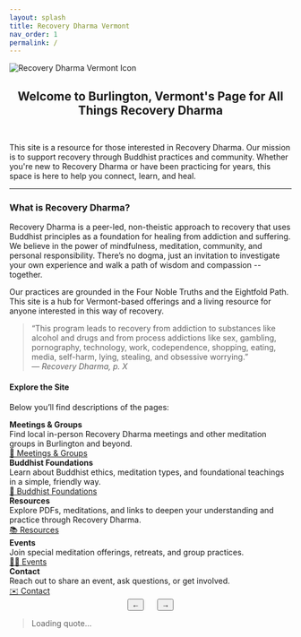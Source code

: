 ```yaml
---
layout: splash
title: Recovery Dharma Vermont
nav_order: 1
permalink: /
---
```

<div class="zen-hero-banner">
  <picture>
    <source srcset="{{ '/assets/images/rd-icons/rdvt-icon.webp' | relative_url }}" type="image/webp">
    <img src="{{ '/assets/images/rd-icons/rdvt-icon.webp' | relative_url }}" alt="Recovery Dharma Vermont Icon">
  </picture>
</div>

<div style="display: flex; align-items: center; justify-content: center; flex-direction: column; text-align: center;">
    <h2 class="subtitle">Welcome to Burlington, Vermont's Page for All Things Recovery Dharma</h2>
  <p style="max-width: 500px; margin-top: 0;">
  </p>
</div>

<p class="intro-text">This site is a resource for those interested in Recovery Dharma. Our mission is to support recovery through Buddhist practices and community. Whether you're new to Recovery Dharma or have been practicing for years, this space is here to help you connect, learn, and heal.</p>


<hr class="zen-divider">

### What is Recovery Dharma?

Recovery Dharma is a peer-led, non-theistic approach to recovery that uses Buddhist principles as a foundation for healing from addiction and suffering. We believe in the power of mindfulness, meditation, community, and personal responsibility. There’s no dogma, just an invitation to investigate your own experience and walk a path of wisdom and compassion -- together.

Our practices are grounded in the Four Noble Truths and the Eightfold Path. This site is a hub for Vermont-based offerings and a living resource for anyone interested in this way of recovery.

> “This program leads to recovery from addiction to substances like alcohol and drugs and from process addictions like sex, gambling, pornography, technology, work, codependence, shopping, eating, media, self-harm, lying, stealing, and obsessive worrying.”  
> — *Recovery Dharma, p. X*


<div class="section-divider"></div>

#### Explore the Site

Below you’ll find descriptions of the pages:


<div class="zen-link-list">
  <div class="zen-link-row">
    <div class="zen-link-text">
      <strong>Meetings & Groups</strong><br>
      Find local in-person Recovery Dharma meetings and other meditation groups in Burlington and beyond.
    </div>
    <a href="{{ site.baseurl }}/meetings/" class="zen-nav-button">🪷 Meetings & Groups</a>
  </div> 
  <div class="zen-link-row">
    <div class="zen-link-text">
      <strong>Buddhist Foundations</strong><br>
      Learn about Buddhist ethics, meditation types, and foundational teachings in a simple, friendly way.
    </div>
    <a href="{{ site.baseurl }}/buddhist-foundations/" class="zen-nav-button">🌱 Buddhist Foundations</a>
  </div>
  <div class="zen-link-row">
    <div class="zen-link-text">
      <strong>Resources</strong><br>
      Explore PDFs, meditations, and links to deepen your understanding and practice through Recovery Dharma.
    </div>
    <a href="{{ site.baseurl }}/resources/" class="zen-nav-button">📚 Resources</a>
  </div>
  <div class="zen-link-row">
    <div class="zen-link-text">
      <strong>Events</strong><br>
      Join special meditation offerings, retreats, and group practices.
    </div>
    <a href="{{ site.baseurl }}/events/" class="zen-nav-button">🧘‍♂️ Events</a>
  </div>
  <div class="zen-link-row">
    <div class="zen-link-text">
      <strong>Contact</strong><br>
      Reach out to share an event, ask questions, or get involved.
    </div>
    <a href="{{ site.baseurl }}/contact/" class="zen-nav-button">✉️ Contact</a>
  </div>
</div>

<div class="section-divider"></div>

<div id="rd-quote-box" class="buddhist-quote zen-quote-box fade-in">
  <div class="quote-nav" style="display: flex; gap: 1.5rem; justify-content: center;">
    <button id="prev-quote" class="quote-nav-btn" aria-label="Previous quote">←</button>
    <button id="next-quote" class="quote-nav-btn" aria-label="Next quote">→</button>
  </div>
  <blockquote id="quote-text" class="quote-text">Loading quote...</blockquote>
  <cite id="quote-author" class="quote-author"></cite>
</div>
<script src="{{ '/js/rd-quotes.js' | relative_url }}"></script>